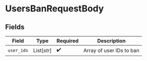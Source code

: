 # UsersBanRequestBody


## Fields

| Field                    | Type                     | Required                 | Description              |
| ------------------------ | ------------------------ | ------------------------ | ------------------------ |
| `user_ids`               | List[*str*]              | :heavy_check_mark:       | Array of user IDs to ban |
